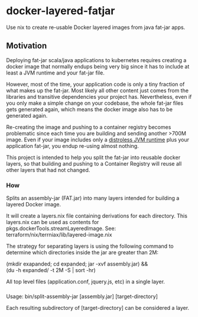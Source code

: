 # docker-layered-fatjar

Use nix to create re-usable Docker layered images from java fat-jar apps.

## Motivation

Deploying fat-jar scala/java applications to kubernetes requires creating a docker
image that normally endups being very big since it has to include at least
a JVM runtime and your fat-jar file. 

However, most of the time, your application code is only a tiny fraction of
what makes up the fat-jar. Most likely all other content just comes from the
libraries and transitive dependencies your project has. Nevertheless, even if
you only make a simple change on your codebase, the whole fat-jar files gets
generated again, which means the docker image also has to be generated again.

Re-creating the image and pushing to a container registry becomes problematic
since each time you are building and sending another >700M image. 
Even if your image includes only a [distroless JVM runtime](https://github.com/GoogleContainerTools/distroless/tree/main/java) 
plus your application fat-jar, you endup re-using almost nothing.

This project is intended to help you split the fat-jar into reusable docker
layers, so that building and pushing to a Container Registry will reuse all
other layers that had not changed.

### How

 Splits an assembly-jar (FAT.jar) into many layers intended for building
 a layered Docker image.

 It will create a layers.nix file containing derivations for each directory.
 This layers.nix can be used as contents for pkgs.dockerTools.streamLayeredImage.
 See: terraform/nix/terrniax/lib/layered-image.nix

 The strategy for separating layers is using the following command to determine
 which directories inside the jar are greater than 2M:

 (mkdir exapanded; cd expanded; jar -xvf assembly.jar) && \
 (du -h expanded/ -t 2M -S | sort -hr)

 All top level files (application.conf, jquery.js, etc) in a single layer.

###
 Usage: bin/split-assembly-jar [assembly.jar] [target-directory]

 Each resulting subdirectory of [target-directory] can be considered a layer.
